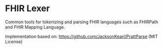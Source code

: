 # FHIR Lexer

Common tools for tokenizing and parsing FHIR languages such as FHIRPath and FHIR Mapping Language.

Implementation based on: https://github.com/JacksonKearl/PrattParse (MIT License)
